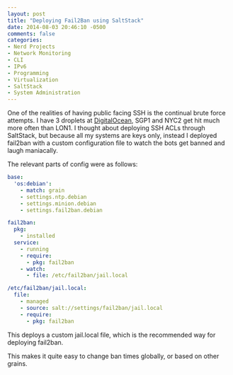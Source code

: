 ```yaml
---
layout: post
title: "Deploying Fail2Ban using SaltStack"
date: 2014-08-03 20:46:10 -0500
comments: false
categories: 
- Nerd Projects
- Network Monitoring
- CLI
- IPv6
- Programming
- Virtualization
- SaltStack
- System Administration
---
```

One of the realities of having public facing SSH is the continual brute force attempts. I have 3 droplets at [DigitalOcean](https://www.digitalocean.com/?refcode=f6432a6e1354), SGP1 and NYC2 get hit much more often than LON1. I thought about deploying SSH ACLs through SaltStack, but because all my systems are keys only, instead I deployed fail2ban with a custom configuration file to watch the bots get banned and laugh maniacally.

<!--more-->

The relevant parts of config were as follows:

```yaml top.sls
base:
  'os:debian':
    - match: grain
    - settings.ntp.debian
    - settings.minion.debian
    - settings.fail2ban.debian
```

```yaml settings/fail2ban/debian.sls
fail2ban:
  pkg:
    - installed
  service:
    - running
    - require:
      - pkg: fail2ban
    - watch:
      - file: /etc/fail2ban/jail.local

/etc/fail2ban/jail.local:
  file:
    - managed
    - source: salt://settings/fail2ban/jail.local
    - require:
      - pkg: fail2ban
```

This deploys a custom jail.local file, which is the recommended way for deploying fail2ban.

This makes it quite easy to change ban times globally, or based on other grains.

